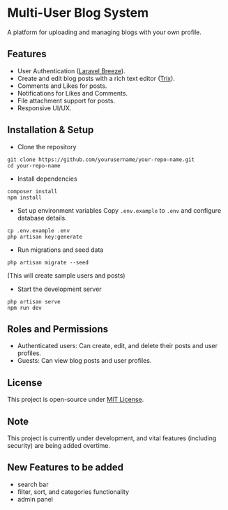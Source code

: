# Multi-User Blog System

A platform for uploading and managing blogs with your own profile.

## Features

- User Authentication ([Laravel Breeze](https://github.com/laravel/breeze)).
- Create and edit blog posts with a rich text editor ([Trix](https://trix-editor.org/)).
- Comments and Likes for posts.
- Notifications for Likes and Comments.
- File attachment support for posts.
- Responsive UI/UX.


## Installation & Setup

- Clone the repository
```shell
git clone https://github.com/yourusername/your-repo-name.git
cd your-repo-name
```

- Install dependencies
```shell
composer install
npm install
```

- Set up environment variables
Copy `.env.example` to `.env` and configure database details.
```shell
cp .env.example .env
php artisan key:generate
```

- Run migrations and seed data
```shell
php artisan migrate --seed
```
(This will create sample users and posts)

- Start the development server
```shell
php artisan serve
npm run dev
```


## Roles and Permissions

- Authenticated users: Can create, edit, and delete their posts and user profiles.
- Guests: Can view blog posts and user profiles.


## License

This project is open-source under [MIT License](https://opensource.org/licenses/MIT).


## Note

This project is currently under development, and vital features (including security) are being added overtime.


## New Features to be added

- search bar
- filter, sort, and categories functionality
- admin panel
